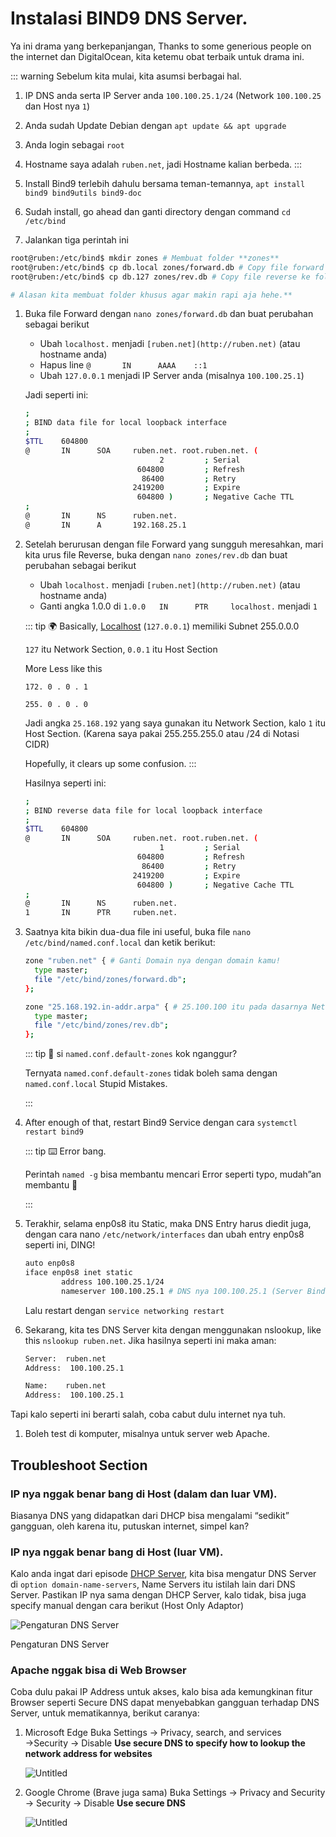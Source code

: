 # Instalasi BIND9 DNS Server.

Ya ini drama yang berkepanjangan, Thanks to some generious people on the internet dan DigitalOcean, kita ketemu obat terbaik untuk drama ini.

::: warning Sebelum kita mulai, kita asumsi berbagai hal.
1. IP DNS anda serta IP Server anda `100.100.25.1/24` (Network `100.100.25` dan Host nya `1`)
2. Anda sudah Update Debian dengan `apt update && apt upgrade`
3. Anda login sebagai `root`
4. Hostname saya adalah `ruben.net`, jadi Hostname kalian berbeda.
:::

1. Install Bind9 terlebih dahulu bersama teman-temannya, `apt install bind9 bind9utils bind9-doc`
2. Sudah install, go ahead dan ganti directory dengan command `cd /etc/bind`
3. Jalankan tiga perintah ini

```bash
root@ruben:/etc/bind$ mkdir zones # Membuat folder **zones**
root@ruben:/etc/bind$ cp db.local zones/forward.db # Copy file forward ke folder **zones**
root@ruben:/etc/bind$ cp db.127 zones/rev.db # Copy file reverse ke folder **zones

# Alasan kita membuat folder khusus agar makin rapi aja hehe.**
```

1. Buka file Forward dengan `nano zones/forward.db` dan buat perubahan sebagai berikut
    - Ubah `localhost.` menjadi `[ruben.net](http://ruben.net)` (atau hostname anda)
    - Hapus line `@       IN      AAAA    ::1`
    - Ubah `127.0.0.1` menjadi IP Server anda (misalnya `100.100.25.1`)
    
    Jadi seperti ini:
    
    ```bash
    ;
    ; BIND data file for local loopback interface
    ;
    $TTL    604800
    @       IN      SOA     ruben.net. root.ruben.net. (
                                  2         ; Serial
                             604800         ; Refresh
                              86400         ; Retry
                            2419200         ; Expire
                             604800 )       ; Negative Cache TTL
    ;
    @       IN      NS      ruben.net.
    @       IN      A       192.168.25.1
    ```
    
2. Setelah berurusan dengan file Forward yang sungguh meresahkan, mari kita urus file Reverse, buka dengan `nano zones/rev.db` dan buat perubahan sebagai berikut
    - Ubah `localhost.` menjadi `[ruben.net](http://ruben.net)` (atau hostname anda)
    - Ganti angka 1.0.0 di `1.0.0   IN      PTR     localhost.` menjadi `1`
    
    ::: tip
    🌍 Basically, [Localhost](http://Localhost) (`127.0.0.1`) memiliki Subnet 255.0.0.0
    
    `127` itu Network Section, `0.0.1` itu Host Section
    
    More Less like this
    
    `172. 0 . 0 . 1` 
    
    `255. 0 . 0 . 0` 
    
    Jadi angka `25.168.192` yang saya gunakan itu Network Section, kalo `1` itu Host Section. (Karena saya pakai 255.255.255.0 atau /24 di Notasi CIDR)
    
    Hopefully, it clears up some confusion.
    :::
    
    Hasilnya seperti ini:
    
    ```bash
    ;
    ; BIND reverse data file for local loopback interface
    ;
    $TTL    604800
    @       IN      SOA     ruben.net. root.ruben.net. (
                                  1         ; Serial
                             604800         ; Refresh
                              86400         ; Retry
                            2419200         ; Expire
                             604800 )       ; Negative Cache TTL
    ;
    @       IN      NS      ruben.net.
    1       IN      PTR     ruben.net.
    ```
    
3. Saatnya kita bikin dua-dua file ini useful, buka file `nano /etc/bind/named.conf.local` dan ketik berikut:
    
    ```bash
    zone "ruben.net" { # Ganti Domain nya dengan domain kamu!
      type master;
      file "/etc/bind/zones/forward.db";
    };
    
    zone "25.168.192.in-addr.arpa" { # 25.100.100 itu pada dasarnya Network Section (100.100.25) tapi dibalik
      type master;
      file "/etc/bind/zones/rev.db";
    };
    ```
    
    ::: tip 🤔 si `named.conf.default-zones` kok nganggur?
    
    Ternyata `named.conf.default-zones` tidak boleh sama dengan `named.conf.local`
    Stupid Mistakes.
    
    :::
    

1. After enough of that, restart Bind9 Service dengan cara `systemctl restart bind9`
    
    ::: tip ⌨️ Error bang.
    
    Perintah `named -g` bisa membantu mencari Error seperti typo, mudah”an membantu 🙂

    :::  
    
2. Terakhir, selama enp0s8 itu Static, maka DNS Entry harus diedit juga, dengan cara nano `/etc/network/interfaces` dan ubah entry enp0s8 seperti ini, DING!
    
    ```bash
    auto enp0s8
    iface enp0s8 inet static
            address 100.100.25.1/24
            nameserver 100.100.25.1 # DNS nya 100.100.25.1 (Server Bind9)
    ```
    
    Lalu restart dengan `service networking restart`
    

1. Sekarang, kita tes DNS Server kita dengan menggunakan nslookup, like this `nslookup ruben.net`. Jika hasilnya seperti ini maka aman:
    
    ```bash
    Server:  ruben.net
    Address:  100.100.25.1
    
    Name:    ruben.net
    Address:  100.100.25.1
    ```
    

Tapi kalo seperti ini berarti salah, coba cabut dulu internet nya tuh.

1. Boleh test di komputer, misalnya untuk server web Apache.

## Troubleshoot Section

### IP nya nggak benar bang di Host (dalam dan luar VM).

Biasanya DNS yang didapatkan dari DHCP bisa mengalami “sedikit” gangguan, oleh karena itu, putuskan internet, simpel kan?

### IP nya nggak benar bang di Host (luar VM).

Kalo anda ingat dari episode [DHCP Server](/debian/dhcp.md#setel-isc-dhcp-server), kita bisa mengatur DNS Server di `option domain-name-servers`, Name Servers itu istilah lain dari DNS Server. Pastikan IP nya sama dengan DHCP Server, kalo tidak, bisa juga specify manual dengan cara berikut (Host Only Adaptor)

![Pengaturan DNS Server](/assets/debian/bind9/001.png)

Pengaturan DNS Server

### Apache nggak bisa di Web Browser

Coba dulu pakai IP Address untuk akses, kalo bisa ada kemungkinan fitur Browser seperti Secure DNS dapat menyebabkan gangguan terhadap DNS Server, untuk mematikannya, berikut caranya:

1. Microsoft Edge
Buka Settings → Privacy, search, and services →Security → Disable **Use secure DNS to specify how to lookup the network address for websites**
    
    ![Untitled](/assets/debian/bind9/002.png)
    
2. Google Chrome (Brave juga sama)
Buka Settings → Privacy and Security → Security → Disable **Use secure DNS**
    
    ![Untitled](/assets/debian/bind9/003.png)